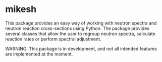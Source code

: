 # mikesh
This package provides an easy way of working with neutron spectra and neutron reaction cross-sections using Python. The package provides several classes that allow the user to regroup neutron spectra, calculate reaction rates or perform spectral adjustment.

WARNING: This package is in development, and not all intended features are implemented at the moment. 
